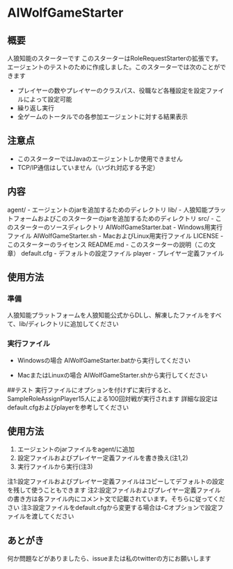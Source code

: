 # AIWolfGameStarter

## 概要
人狼知能のスターターです
このスターターはRoleRequestStarterの拡張です。エージェントのテストのために作成しました。このスターターでは次のことができます

 - プレイヤーの数やプレイヤーのクラスパス、役職など各種設定を設定ファイルによって設定可能
 - 繰り返し実行
 - 全ゲームのトータルでの各参加エージェントに対する結果表示

## 注意点
 - このスターターではJavaのエージェントしか使用できません
 - TCP/IP通信はしていません（いづれ対応する予定）

## 内容
 agent/ - エージェントのjarを追加するためのディレクトリ
lib/ - 人狼知能プラットフォームおよびこのスターターのjarを追加するためのディレクトリ
src/ - このスターターのソースディレクトリ
AIWolfGameStarter.bat - Windows用実行ファイル
AIWolfGameStarter.sh - MacおよびLinux用実行ファイル
LICENSE - このスターターのライセンス
README.md - このスターターの説明（この文章）
default.cfg - デフォルトの設定ファイル
player - プレイヤー定義ファイル

## 使用方法

### 準備
人狼知能プラットフォームを人狼知能公式からDLし、解凍したファイルをすべて、lib/ディレクトリに追加してください

### 実行ファイル
 - Windowsの場合
AIWolfGameStarter.batから実行してください

- MacまたはLinuxの場合
AIWolfGameStarter.shから実行してください

##テスト
実行ファイルにオプションを付けずに実行すると、SampleRoleAssignPlayer15人による100回対戦が実行されます
詳細な設定はdefault.cfgおよびplayerを参考してください

## 使用方法
1. エージェントのjarファイルをagent/に追加
2. 設定ファイルおよびプレイヤー定義ファイルを書き換え(注1,2)
3. 実行ファイルから実行(注3)

注1:設定ファイルおよびプレイヤー定義ファイルはコピーしてデフォルトの設定を残して使うこともできます
注2:設定ファイルおよびプレイヤー定義ファイルの書き方は各ファイル内にコメント文で記載されています。そちらに従ってください
注3:設定ファイルをdefault.cfgから変更する場合は-Cオプションで設定ファイルを渡してください

## あとがき
何か問題などがありましたら、issueまたは私のtwitterの方にお願いします